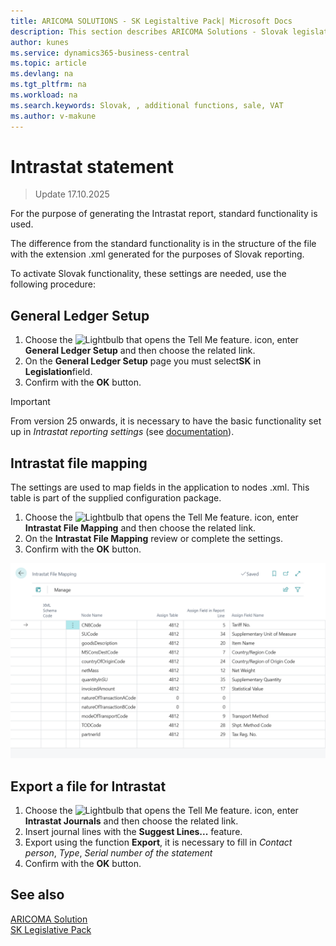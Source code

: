 ```yaml
---
title: ARICOMA SOLUTIONS - SK Legistaltive Pack| Microsoft Docs
description: This section describes ARICOMA Solutions - Slovak legislation
author: kunes
ms.service: dynamics365-business-central
ms.topic: article
ms.devlang: na
ms.tgt_pltfrm: na
ms.workload: na
ms.search.keywords: Slovak, , additional functions, sale, VAT
ms.author: v-makune
---
```


# Intrastat statement

> Update 17.10.2025

For the purpose of generating the Intrastat report, standard functionality is used.

The difference from the standard functionality is in the structure of the file with the extension .xml generated for the purposes of Slovak reporting.

To activate Slovak functionality, these settings are needed, use the following procedure:

## General Ledger Setup

1. Choose the ![Lightbulb that opens the Tell Me feature.](media/ui-search/search_small.png "Tell me what you want to do") icon, enter **General Ledger Setup** and then choose the related link.
2. On the **General Ledger Setup** page you must select**SK** in **Legislation**field.
3. Confirm with the **OK** button.

> [!IMPORTANT]
> From version 25 onwards, it is necessary to have the basic functionality set up in *Intrastat reporting settings* (see [documentation](https://learn.microsoft.com/en-us/dynamics365/business-central/finance-how-setup-report-intrastat)).

## Intrastat file mapping

The settings are used to map fields in the application to nodes .xml. This table is part of the supplied configuration package.

1. Choose the ![Lightbulb that opens the Tell Me feature.](media/ui-search/search_small.png "Tell me what you want to do") icon, enter **Intrastat File Mapping** and then choose the related link.
2. On the **Intrastat File Mapping** review or complete the settings.
3. Confirm with the **OK** button.

![File Mapping](media/sk-intrastat.png)

## Export a file for Intrastat

1. Choose the ![Lightbulb that opens the Tell Me feature.](media/ui-search/search_small.png "Tell me what you want to do") icon, enter **Intrastat Journals** and then choose the related link.
2. Insert journal lines with the **Suggest Lines...** feature.
3. Export using the function **Export**, it is necessary to fill in *Contact person*, *Type*, *Serial number of the statement*
4. Confirm with the **OK** button.

## See also

[ARICOMA Solution](solutions.md)  
[SK Legislative Pack](sk-legislative-pack.md)
